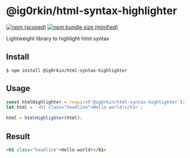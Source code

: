 # @ig0rkin/html-syntax-highlighter


[![npm (scoped)](https://img.shields.io/npm/v/@ig0rkin/html-syntax-highlighter.svg)](https://www.npmjs.com/package/@ig0rkin/html-syntax-highlighter)
[![npm bundle size (minified)](https://img.shields.io/bundlephobia/min/@ig0rkin/html-syntax-highlighter.svg)](https://www.npmjs.com/package/@ig0rkin/html-syntax-highlighter)

Lightweight library to highlight html syntax

## Install

```
$ npm install @ig0rkin/html-syntax-highlighter
```

## Usage

```js
const htmlHighlighter = require('@ig0rkin/html-syntax-highlighter');
let html = `<h1 class="headline">Hello world!</h1>`;

html = htmlHighlighter(html);
```

## Result

```html
<h1 class="headline">Hello world!</h1>
```
